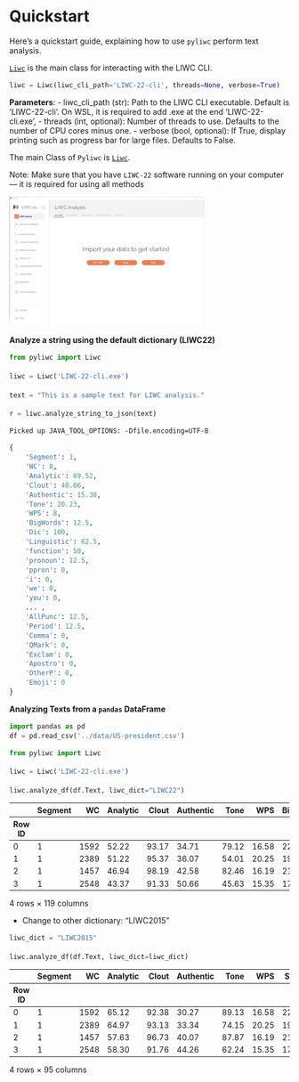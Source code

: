 # Quickstart


<!-- WARNING: THIS FILE WAS AUTOGENERATED! DO NOT EDIT! -->

Here’s a quickstart guide, explaining how to use `pyliwc` perform text
analysis.

[`Liwc`](https://camille1.github.io/pyliwc/core.html#liwc) is the main
class for interacting with the LIWC CLI.

``` python
liwc = Liwc(liwc_cli_path='LIWC-22-cli', threads=None, verbose=True) 
```

**Parameters**: - liwc_cli_path (str): Path to the LIWC CLI executable.
Default is ‘LIWC-22-cli’. On WSL, it is required to add .exe at the end
‘LIWC-22-cli.exe’, - threads (int, optional): Number of threads to use.
Defaults to the number of CPU cores minus one. - verbose (bool,
optional): If True, display printing such as progress bar for large
files. Defaults to False.

The main Class of `Pyliwc` is
[`Liwc`](https://camille1.github.io/pyliwc/core.html#liwc).

<div class="alert alert-info">

Note: Make sure that you have `LIWC-22` software running on your
computer — it is required for using all methods

</div>

<!-- ![liwc22_interface.jpg](images/liwc22_interface.jpg) -->

<img src="images/liwc22_interface.jpg" width="350">

**Analyze a string using the default dictionary (LIWC22)**

``` python
from pyliwc import Liwc

liwc = Liwc('LIWC-22-cli.exe')

text = "This is a sample text for LIWC analysis."

r = liwc.analyze_string_to_json(text)
```

    Picked up JAVA_TOOL_OPTIONS: -Dfile.encoding=UTF-8

``` python
{
    'Segment': 1,
    'WC': 8,
    'Analytic': 89.52,
    'Clout': 40.06,
    'Authentic': 15.38,
    'Tone': 20.23,
    'WPS': 8,
    'BigWords': 12.5,
    'Dic': 100,
    'Linguistic': 62.5,
    'function': 50,
    'pronoun': 12.5,
    'ppron': 0,
    'i': 0,
    'we': 0,
    'you': 0,
    ... ,
    'AllPunc': 12.5,
    'Period': 12.5,
    'Comma': 0,
    'QMark': 0,
    'Exclam': 0,
    'Apostro': 0,
    'OtherP': 0,
    'Emoji': 0
}

```

**Analyzing Texts from a `pandas` DataFrame**

``` python
import pandas as pd
df = pd.read_csv('../data/US-president.csv')
```

``` python
from pyliwc import Liwc

liwc = Liwc('LIWC-22-cli.exe')

liwc.analyze_df(df.Text, liwc_dict="LIWC22")
```

<div>
<style scoped>
    .dataframe tbody tr th:only-of-type {
        vertical-align: middle;
    }
&#10;    .dataframe tbody tr th {
        vertical-align: top;
    }
&#10;    .dataframe thead th {
        text-align: right;
    }
</style>

<table class="dataframe" data-quarto-postprocess="true" data-border="1">
<thead>
<tr style="text-align: right;">
<th data-quarto-table-cell-role="th"></th>
<th data-quarto-table-cell-role="th">Segment</th>
<th data-quarto-table-cell-role="th">WC</th>
<th data-quarto-table-cell-role="th">Analytic</th>
<th data-quarto-table-cell-role="th">Clout</th>
<th data-quarto-table-cell-role="th">Authentic</th>
<th data-quarto-table-cell-role="th">Tone</th>
<th data-quarto-table-cell-role="th">WPS</th>
<th data-quarto-table-cell-role="th">BigWords</th>
<th data-quarto-table-cell-role="th">Dic</th>
<th data-quarto-table-cell-role="th">Linguistic</th>
<th data-quarto-table-cell-role="th">...</th>
<th data-quarto-table-cell-role="th">nonflu</th>
<th data-quarto-table-cell-role="th">filler</th>
<th data-quarto-table-cell-role="th">AllPunc</th>
<th data-quarto-table-cell-role="th">Period</th>
<th data-quarto-table-cell-role="th">Comma</th>
<th data-quarto-table-cell-role="th">QMark</th>
<th data-quarto-table-cell-role="th">Exclam</th>
<th data-quarto-table-cell-role="th">Apostro</th>
<th data-quarto-table-cell-role="th">OtherP</th>
<th data-quarto-table-cell-role="th">Emoji</th>
</tr>
<tr>
<th data-quarto-table-cell-role="th">Row ID</th>
<th data-quarto-table-cell-role="th"></th>
<th data-quarto-table-cell-role="th"></th>
<th data-quarto-table-cell-role="th"></th>
<th data-quarto-table-cell-role="th"></th>
<th data-quarto-table-cell-role="th"></th>
<th data-quarto-table-cell-role="th"></th>
<th data-quarto-table-cell-role="th"></th>
<th data-quarto-table-cell-role="th"></th>
<th data-quarto-table-cell-role="th"></th>
<th data-quarto-table-cell-role="th"></th>
<th data-quarto-table-cell-role="th"></th>
<th data-quarto-table-cell-role="th"></th>
<th data-quarto-table-cell-role="th"></th>
<th data-quarto-table-cell-role="th"></th>
<th data-quarto-table-cell-role="th"></th>
<th data-quarto-table-cell-role="th"></th>
<th data-quarto-table-cell-role="th"></th>
<th data-quarto-table-cell-role="th"></th>
<th data-quarto-table-cell-role="th"></th>
<th data-quarto-table-cell-role="th"></th>
<th data-quarto-table-cell-role="th"></th>
</tr>
</thead>
<tbody>
<tr>
<td data-quarto-table-cell-role="th">0</td>
<td>1</td>
<td>1592</td>
<td>52.22</td>
<td>93.17</td>
<td>34.71</td>
<td>79.12</td>
<td>16.58</td>
<td>22.49</td>
<td>91.21</td>
<td>66.46</td>
<td>...</td>
<td>0</td>
<td>0</td>
<td>14.20</td>
<td>5.97</td>
<td>6.53</td>
<td>0.06</td>
<td>0</td>
<td>0.63</td>
<td>1.01</td>
<td>0</td>
</tr>
<tr>
<td data-quarto-table-cell-role="th">1</td>
<td>1</td>
<td>2389</td>
<td>51.22</td>
<td>95.37</td>
<td>36.07</td>
<td>54.01</td>
<td>20.25</td>
<td>19.21</td>
<td>90.37</td>
<td>68.48</td>
<td>...</td>
<td>0</td>
<td>0</td>
<td>12.98</td>
<td>5.11</td>
<td>6.20</td>
<td>0.00</td>
<td>0</td>
<td>0.54</td>
<td>1.13</td>
<td>0</td>
</tr>
<tr>
<td data-quarto-table-cell-role="th">2</td>
<td>1</td>
<td>1457</td>
<td>46.94</td>
<td>98.19</td>
<td>42.58</td>
<td>82.46</td>
<td>16.19</td>
<td>21.89</td>
<td>91.08</td>
<td>66.78</td>
<td>...</td>
<td>0</td>
<td>0</td>
<td>15.31</td>
<td>6.18</td>
<td>7.28</td>
<td>0.00</td>
<td>0</td>
<td>0.75</td>
<td>1.10</td>
<td>0</td>
</tr>
<tr>
<td data-quarto-table-cell-role="th">3</td>
<td>1</td>
<td>2548</td>
<td>43.37</td>
<td>91.33</td>
<td>50.66</td>
<td>45.63</td>
<td>15.35</td>
<td>17.39</td>
<td>93.21</td>
<td>71.15</td>
<td>...</td>
<td>0</td>
<td>0</td>
<td>19.66</td>
<td>6.28</td>
<td>9.11</td>
<td>0.39</td>
<td>0</td>
<td>1.69</td>
<td>2.20</td>
<td>0</td>
</tr>
</tbody>
</table>

<p>4 rows × 119 columns</p>
</div>

- Change to other dictionary: “LIWC2015”

``` python
liwc_dict = "LIWC2015" 

liwc.analyze_df(df.Text, liwc_dict=liwc_dict)
```

<div>
<style scoped>
    .dataframe tbody tr th:only-of-type {
        vertical-align: middle;
    }
&#10;    .dataframe tbody tr th {
        vertical-align: top;
    }
&#10;    .dataframe thead th {
        text-align: right;
    }
</style>

<table class="dataframe" data-quarto-postprocess="true" data-border="1">
<thead>
<tr style="text-align: right;">
<th data-quarto-table-cell-role="th"></th>
<th data-quarto-table-cell-role="th">Segment</th>
<th data-quarto-table-cell-role="th">WC</th>
<th data-quarto-table-cell-role="th">Analytic</th>
<th data-quarto-table-cell-role="th">Clout</th>
<th data-quarto-table-cell-role="th">Authentic</th>
<th data-quarto-table-cell-role="th">Tone</th>
<th data-quarto-table-cell-role="th">WPS</th>
<th data-quarto-table-cell-role="th">Sixltr</th>
<th data-quarto-table-cell-role="th">Dic</th>
<th data-quarto-table-cell-role="th">function</th>
<th data-quarto-table-cell-role="th">...</th>
<th data-quarto-table-cell-role="th">Colon</th>
<th data-quarto-table-cell-role="th">SemiC</th>
<th data-quarto-table-cell-role="th">QMark</th>
<th data-quarto-table-cell-role="th">Exclam</th>
<th data-quarto-table-cell-role="th">Dash</th>
<th data-quarto-table-cell-role="th">Quote</th>
<th data-quarto-table-cell-role="th">Apostro</th>
<th data-quarto-table-cell-role="th">Parenth</th>
<th data-quarto-table-cell-role="th">OtherP</th>
<th data-quarto-table-cell-role="th">Emoji</th>
</tr>
<tr>
<th data-quarto-table-cell-role="th">Row ID</th>
<th data-quarto-table-cell-role="th"></th>
<th data-quarto-table-cell-role="th"></th>
<th data-quarto-table-cell-role="th"></th>
<th data-quarto-table-cell-role="th"></th>
<th data-quarto-table-cell-role="th"></th>
<th data-quarto-table-cell-role="th"></th>
<th data-quarto-table-cell-role="th"></th>
<th data-quarto-table-cell-role="th"></th>
<th data-quarto-table-cell-role="th"></th>
<th data-quarto-table-cell-role="th"></th>
<th data-quarto-table-cell-role="th"></th>
<th data-quarto-table-cell-role="th"></th>
<th data-quarto-table-cell-role="th"></th>
<th data-quarto-table-cell-role="th"></th>
<th data-quarto-table-cell-role="th"></th>
<th data-quarto-table-cell-role="th"></th>
<th data-quarto-table-cell-role="th"></th>
<th data-quarto-table-cell-role="th"></th>
<th data-quarto-table-cell-role="th"></th>
<th data-quarto-table-cell-role="th"></th>
<th data-quarto-table-cell-role="th"></th>
</tr>
</thead>
<tbody>
<tr>
<td data-quarto-table-cell-role="th">0</td>
<td>1</td>
<td>1592</td>
<td>65.12</td>
<td>92.38</td>
<td>30.27</td>
<td>89.13</td>
<td>16.58</td>
<td>22.49</td>
<td>89.38</td>
<td>53.33</td>
<td>...</td>
<td>0.38</td>
<td>0.38</td>
<td>0.06</td>
<td>0</td>
<td>0.00</td>
<td>0.25</td>
<td>0.63</td>
<td>0</td>
<td>0.00</td>
<td>0</td>
</tr>
<tr>
<td data-quarto-table-cell-role="th">1</td>
<td>1</td>
<td>2389</td>
<td>64.97</td>
<td>93.13</td>
<td>33.34</td>
<td>74.15</td>
<td>20.25</td>
<td>19.21</td>
<td>87.57</td>
<td>55.04</td>
<td>...</td>
<td>0.13</td>
<td>0.21</td>
<td>0.00</td>
<td>0</td>
<td>0.63</td>
<td>0.08</td>
<td>0.54</td>
<td>0</td>
<td>0.08</td>
<td>0</td>
</tr>
<tr>
<td data-quarto-table-cell-role="th">2</td>
<td>1</td>
<td>1457</td>
<td>57.63</td>
<td>96.73</td>
<td>40.07</td>
<td>87.87</td>
<td>16.19</td>
<td>21.89</td>
<td>87.99</td>
<td>53.12</td>
<td>...</td>
<td>0.55</td>
<td>0.34</td>
<td>0.00</td>
<td>0</td>
<td>0.07</td>
<td>0.14</td>
<td>0.75</td>
<td>0</td>
<td>0.00</td>
<td>0</td>
</tr>
<tr>
<td data-quarto-table-cell-role="th">3</td>
<td>1</td>
<td>2548</td>
<td>58.30</td>
<td>91.76</td>
<td>44.26</td>
<td>62.24</td>
<td>15.35</td>
<td>17.39</td>
<td>90.07</td>
<td>55.42</td>
<td>...</td>
<td>0.90</td>
<td>0.39</td>
<td>0.39</td>
<td>0</td>
<td>0.16</td>
<td>0.63</td>
<td>1.69</td>
<td>0</td>
<td>0.12</td>
<td>0</td>
</tr>
</tbody>
</table>

<p>4 rows × 95 columns</p>
</div>
